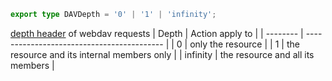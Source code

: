 ```ts
export type DAVDepth = '0' | '1' | 'infinity';
```

[depth header](https://datatracker.ietf.org/doc/html/rfc4918#section-10.2) of webdav requests
| Depth    | Action apply to                                   |
| -------- | ------------------------------------------ |
| 0        | only the resource                          |
| 1        | the resource and its internal members only |
| infinity | the resource and all its members           |